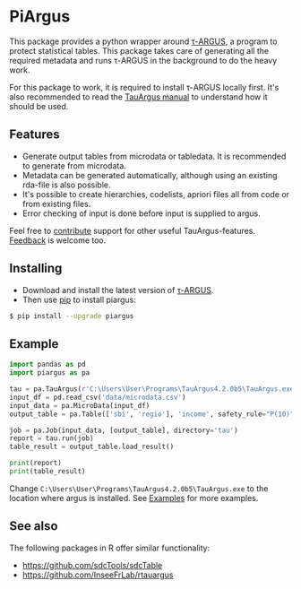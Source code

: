 # PiArgus

This package provides a python wrapper around [τ-ARGUS](https://research.cbs.nl/casc/tau.htm), a program to protect statistical tables.
This package takes care of generating all the required metadata and runs τ-ARGUS in the background to do the heavy work.

For this package to work, it is required to install τ-ARGUS locally first.
It's also recommended to read the [TauArgus manual](https://research.cbs.nl/casc/Software/TauManualV4.1.pdf) to understand how it should be used.

## Features

- Generate output tables from microdata or tabledata. It is recommended to generate from microdata.
- Metadata can be generated automatically, although using an existing rda-file is also possible.
- It's possible to create hierarchies, codelists, apriori files all from code or from existing files.
- Error checking of input is done before input is supplied to argus.

Feel free to [contribute](https://github.com/lverweijen/piargus) support for other useful TauArgus-features.
[Feedback](https://github.com/lverweijen/piargus/issues) is welcome too.

## Installing

- Download and install the latest version of [τ-ARGUS](https://research.cbs.nl/casc/tau.htm).
- Then use [pip](https://pip.pypa.io/en/stable/getting-started/) to install piargus:

```sh
$ pip install --upgrade piargus
```

## Example

```python
import pandas as pd
import piargus as pa

tau = pa.TauArgus(r'C:\Users\User\Programs\TauArgus4.2.0b5\TauArgus.exe')
input_df = pd.read_csv('data/microdata.csv')
input_data = pa.MicroData(input_df)
output_table = pa.Table(['sbi', 'regio'], 'income', safety_rule="P(10)")

job = pa.Job(input_data, [output_table], directory='tau')
report = tau.run(job)
table_result = output_table.load_result()

print(report)
print(table_result)
```

Change `C:\Users\User\Programs\TauArgus4.2.0b5\TauArgus.exe` to the location where argus is installed.
See [Examples](https://github.com/lverweijen/tree/main/examples) for more examples.

## See also

The following packages in R offer similar functionality:

- https://github.com/sdcTools/sdcTable
- https://github.com/InseeFrLab/rtauargus
